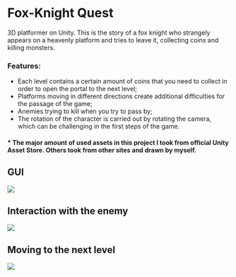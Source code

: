 # Fox-Knight Quest

3D platformer on Unity.
This is the story of a fox knight who strangely appears on a heavenly platform and tries to leave it, collecting coins and killing monsters.

### Features:
* Each level contains a certain amount of coins that you need to collect in order to open the portal to the next level;
* Platforms moving in different directions create additional difficulties for the passage of the game;
* Anemies trying to kill when you try to pass by;
* The rotation of the character is carried out by rotating the camera, which can be challenging in the first steps of the game.

#### * The major amount of used assets in this project I took from official Unity Asset Store. Others took from other sites and drawn by myself.

## GUI
![](template/Recordings/Gifs/1_1_game_entering.gif)

## Interaction with the enemy
![](template/Recordings/Gifs/2_game_attack.gif)

## Moving to the next level
![](template/Recordings/Gifs/3_game_victory.gif)
